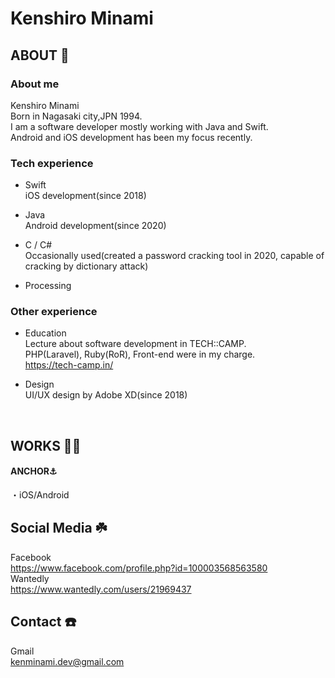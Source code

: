 # Kenshiro Minami

## ABOUT 🐾<br>

### About me

Kenshiro Minami<br>
Born in Nagasaki city,JPN 1994.<br>
I am a software developer mostly working with Java and Swift.<br>
Android and iOS development has been my focus recently.<br>


### Tech experience
* Swift<br>
iOS development(since 2018)

* Java<br>
Android development(since 2020)

* C / C#<br>
Occasionally used(created a password cracking tool in 2020, capable of cracking by dictionary attack)

* Processing<br>

### Other experience
* Education<br>
Lecture about software development in TECH::CAMP.<br>
PHP(Laravel), Ruby(RoR), Front-end were in my charge.<br>
https://tech-camp.in/

* Design<br>
UI/UX design by Adobe XD(since 2018)

<br>

## WORKS 🧑‍💻<br>
#### ANCHOR⚓︎<br>
・iOS/Android
<br>


## Social Media ☘️<br>
Facebook<br>
https://www.facebook.com/profile.php?id=100003568563580<br>
Wantedly<br>
https://www.wantedly.com/users/21969437<br>


## Contact ☎️<br>
Gmail<br>
kenminami.dev@gmail.com
